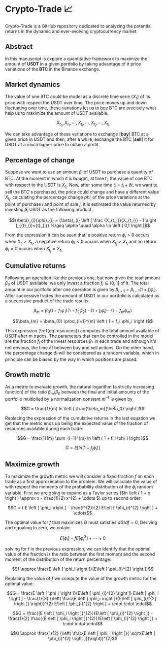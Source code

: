 # Crypto-Trade 📈
Crypto-Trade is a GitHub repository dedicated to analyzing the potential returns in the dynamic and ever-evolving cryptocurrency market

## Abstract
In this manuscript is explore a quantitative framework to maximize the amount of **USDT** in a given portfolio by taking advantage of it price variations of the **BTC** in the Binance exchange.

## Market dynamics

The value of one BTC could be model as a discrete time serie $`\left \{ X_t \right \}`$ of its price with respect the USDT over time. The price moves up and down fluctuating over time, these variations let us to buy BTC  are precisely what help us to maximize the amount of USDT available.
```math
{X}_{t_0}, {X}_{t_1}, \cdots, {X}_{t_i}, \cdots, {X}_{t_j}, \cdots ,{X}_{t_i}
```
We can take advantage of these variations to exchange [**buy**] BTC at a given price in USDT and then, after a while, exchange the BTC [**sell**] it for USDT at a much higher price to obtain a profit.

## Percentage of change

Suppose we want to use an amount $`{\beta}_{i}`$ of USDT to purchase a quantity of BTC. At the moment in which it is bought, at time $`t_i`$, the value of one BTC with respect to the USDT is $`{X}_{t_i}`$. Now, after some time $`t_j = t_i + \delta t`$, we want to sell the BTC's purchased, the price could change and have a different value $`{X}_{t_j}`$. calculating the percentage change $`phi_i`$ of the price variations at the point of purchase $`i`$ and point of sale $`j`$, it is estimated the value returned by investing $`\beta_i`$ USDT as the following product
```math
{\beta}_{i}{\phi}_{i} = {\beta}_{i} \left [ \frac {X_{t_j}}{X_{t_i}} - 1 \right ]_{{t}_{i}<{t}_{j}}
    %\geq \alpha \quad \alpha \in \left ( 0,1 \right ]
```
From the expression it can be seen that: a positive return $`{\phi}_{i} > 0`$ occurs when $`X_{t_j} > X_{t_i}`$, a negative return $`{\phi}_{i} < 0`$ occurs when $`X_{t_j} > X_{t_i}`$ and no return $`{\phi}_{i} = 0`$ occurs when $`X_{t_j} = X_{t_i}`$.

## Cumulative returns
Following an operation like the previous one, but now given the total amount $`\beta_0`$ of USDT available, we only invest a fraction $`{f}_{i} \in \left ( 0,1 \right ]`$ of it. The total amount in our portfolio after one operation is given by $`\beta_{i+1} = \beta_{i-1}\left ( 1 + {f}_{i} \phi_i \right )`$. After successive trades the amount of USDT in our portfolio is calculated as a successive product of the trade results.
```math
\beta_{m} = \beta_{0}\left ( 1 + f_1 \phi_1 \right )\left ( 1 + f_2 \phi_2 \right ) \cdots \left ( 1 + f_i \phi_i \right ) \cdots \left ( 1 + f_m \phi_m \right )
```
```math
\beta_{m} = \beta_{0} \prod_{i=1}^{m} \left ( 1 + f_i \phi_i \right )
```
This expression (\ref{eq:resources}) computes the total amount available of USDT after m trades. The parameters that can be controlled in the model are the fraction $`f_i`$ of the invest resources $`\beta_*`$ in each trade and although it's not obvious, the time $`\delta t`$ between buy and sell actions. On the other hand, the percentage change $`\phi_i`$ will be considered as a random variable, which in principle can be biased by the way in which positions are placed.

## Growth metric
As a metric to evaluate growth, the natural logarithm (a strictly increasing function) of the ratio $`{\beta_m}/{\beta_0}`$ between the final and initial amounts of the portfolio multiplied by a normalization constant $`{m}^{-1}`$ is given by
```math
G = \frac{1}{m} ln \left ( \frac{\beta_m}{\beta_0} \right )
```
Replacing the expression of the cumulative returns in the last equation we get that the metric ends up being the expected value of the fraction of resources available during each trade:
```math
G = \frac{1}{m} \sum_{i=1}^{m} ln \left ( 1 + f_i \phi_i \right )
```
```math
G = E\left [ ln \left ( 1 + f_i \phi_i \right ) \right ]
```

## Maximize growth
To maximize the growth metric we will consider a fixed fraction $f$ on each trade as a first approximation to the problem. We will calculate the value of with respect the moments of the probability distribution of the $`\phi_i`$ random variable. First we are going to expand as a Taylor series ($`ln \left ( 1 + x \right ) \approx x - \frac{1}{2} x^{2} + \cdots `$) up to second order:
```math
G = f E \left [ \phi_i \right ] - \frac{f^{2}}{2} E\left [ \phi_{i}^{2} \right ] + \cdots
```
The optimal value for $`f`$ that maximizes $G$ must satisfies $`{dG}/{df}=0`$, Deriving and equating to zero, we obtain:
```math
E \left [ \phi_i \right ] - f E\left [ \phi_{i}^{2} \right ] + \cdots \approx 0
```
solving for f in the previous expression, we can identify that the optimal value of the fraction is the ratio between the first moment and the second moment of the distribution of the return percentage:
```math
f \approx \frac{E \left [ \phi_i \right ]}{E\left [ \phi_{i}^{2} \right ]}
```
Replacing the value of $`f`$ we compute the value of the growth metric for the optimal value:
```math
G = \frac{E \left [ \phi_i \right ]}{E\left [ \phi_{i}^{2} \right ]} E\left [ \phi_i \right ] - \frac{1}{2} {\left( \frac{E \left [ \phi_i \right ]}{E\left [ \phi_{i}^{2} \right ]} \right)}^{2} E\left [ \phi_{i}^{2} \right ] + \cdot \cdot \cdot
```
```math
G = \frac{{E \left [ \phi_i \right ]}^{2}}{E\left [ \phi_{i}^{2} \right ]} - \frac{1}{2} \frac{{E \left [ \phi_i \right ]}^{2}}{E\left [ \phi_{i}^{2} \right ]} + \cdot \cdot \cdot
```
```math
G \approx \frac{1}{2} {\left( \frac{E \left [ \phi_i \right ]}{ \sqrt{E\left [ \phi_{i}^{2} \right ]}}\right)}^{2}
```

